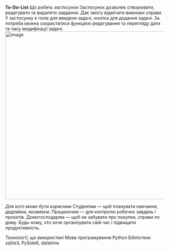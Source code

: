 **To-Do-List**
_Що робить застосунок_
Застосунок дозволяє створювати, редагувати та видаляти завдання.
Дає змогу відмічати виконані справи.
У застосунку є поле для введеня задачі, кнопка для додання задачі.
За потреби можна скористатися функцією редагування та перегляду дати та часу модифікації задачі.
<img width="988" height="533" alt="image" src="https://github.com/user-attachments/assets/38111e36-6ebe-4705-acef-81c1e9105f4a" />

_Для кого може бути корисним_
Студентам — щоб планувати навчання, дедлайни, екзамени.
Працюючим — для контролю робочих завдань і проєктів.
Домогосподарям — щоб не забувати про покупки, справи по дому.
Будь-кому,  хто хоче організувати свій час і підвищити продуктивність.

_Технології, що використані_
Мова програмування Python
Бібліотеки sqlite3, PySide6, datetime

